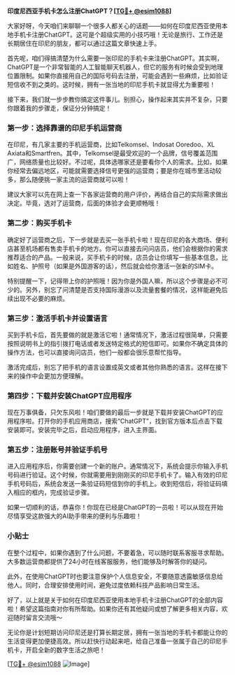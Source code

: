 **印度尼西亚手机卡怎么注册ChatGPT？[[TG💪+ @esim1088](https://t.me/s/esim1088)]**

大家好呀，今天咱们来聊聊一个很多人都关心的话题——如何在印度尼西亚使用本地手机卡注册ChatGPT。这可是个超级实用的小技巧哦！无论是旅行、工作还是长期居住在印尼的朋友，都可以通过这篇文章快速上手。

首先呢，咱们得搞清楚为什么需要一张印尼的手机卡来注册ChatGPT。其实啊，ChatGPT是一个非常智能的人工智能聊天机器人，但它的服务有时候会受到地理位置限制。如果你直接用自己的国际号码去注册，可能会遇到一些麻烦，比如验证短信收不到之类的。这时候，拥有一张当地的印尼手机卡就显得尤为重要啦！

接下来，我们就一步步教你搞定这件事儿。别担心，操作起来其实并不复杂，只要你跟着我的步骤走，保证分分钟搞定！

### 第一步：选择靠谱的印尼手机运营商

在印尼，有几家主要的手机运营商，比如Telkomsel、Indosat Ooredoo、XL Axiata和Smartfren。其中，Telkomsel是最受欢迎的一个品牌，信号覆盖范围广，网络质量也比较好。不过呢，具体选哪家还是要看你个人的需求。比如，如果你经常去偏远地区，可能就需要选择信号更强的运营商；要是你在城市里活动较多，那么随便挑一家主流的运营商就可以啦！

建议大家可以先在网上查一下各家运营商的用户评价，再结合自己的实际需求做出决定。毕竟，选对了运营商，后面的体验才会更顺畅哦！

### 第二步：购买手机卡

确定好了运营商之后，下一步就是去买一张手机卡啦！现在印尼的各大商场、便利店甚至机场都有售卖手机卡的地方。你可以直接去问问店员，他们会根据你的需求推荐适合的产品。一般来说，买手机卡的时候，店员会让你填写一些基本信息，比如姓名、护照号（如果是外国游客的话），然后就会给你激活一张新的SIM卡。

特别提醒一下，记得带上你的护照哦！因为你是外国人嘛，所以这个步骤是必不可少的。另外，别忘了问清楚是否支持国际漫游以及流量套餐的情况，这样能避免后续出现不必要的麻烦。

### 第三步：激活手机卡并设置语言

买到手机卡后，首先要做的就是激活它啦！通常情况下，激活过程很简单，只需要按照说明书上的指引拨打电话或者发送特定格式的短信即可。如果你不确定具体的操作方法，也可以直接询问店员，他们一般都会很乐意帮忙指导。

激活完成后，别忘了把手机的语言设置成英文或者其他你熟悉的语言。这样在接下来的操作中会更加方便理解。

### 第四步：下载并安装ChatGPT应用程序

现在万事俱备，只欠东风啦！咱们要做的最后一步就是下载并安装ChatGPT的应用程序啦。打开你的手机应用商店，搜索“ChatGPT”，找到官方版本后点击下载安装即可。安装完毕之后，启动应用程序，进入主界面。

### 第五步：注册账号并验证手机号

进入应用程序后，你需要创建一个新的账户。通常情况下，系统会提示你输入手机号码进行验证。这个时候，你就需要用到刚刚买的印尼手机卡了。输入有效的印尼手机号码后，系统会发送一条验证码短信到你的手机上。收到短信后，将验证码填入相应的框内，完成验证步骤。

如果一切顺利的话，恭喜你！你现在已经是ChatGPT的一员啦！可以从现在开始尽情享受这款强大的AI助手带来的便利与乐趣啦！

### 小贴士

在整个过程中，如果你遇到了什么问题，不要着急，可以随时联系客服寻求帮助。大多数运营商都提供了24小时在线客服服务，他们能够及时解答你的疑问。

此外，在使用ChatGPT时也要注意保护个人信息安全，不要随意透露敏感信息给他人。同时，合理安排使用时间，避免过度依赖科技产品影响日常生活。

好了，以上就是关于如何在印度尼西亚使用本地手机卡注册ChatGPT的全部内容啦！希望这篇指南对你有所帮助。如果你还有其他疑问或想了解更多相关内容，欢迎随时留言交流哦～

无论你是计划短期访问印尼还是打算长期定居，拥有一张当地的手机卡都能让你的生活变得更加便捷高效。所以赶快行动起来吧，给自己准备一张属于自己的印尼手机卡，开启全新的数字生活之旅吧！

[[TG💪+ @esim1088](https://t.me/s/esim1088) ![Image](https://i.postimg.cc/4NQfJmqS/Snipaste-2025-05-13-00-14-12.png)]
